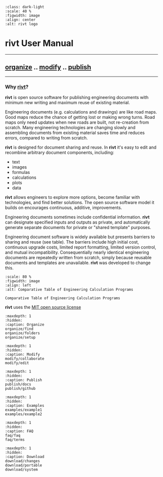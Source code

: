 
```{figure} _static/img/riv-dark9e.png
:class: dark-light
:scale: 40 %
:figwidth: image
:align: center
:alt: rivt logo
```


# rivt User Manual

<hr>

## [organize](organize.md) .. [modify](modify.md) .. [publish](publish.md) 

<hr>

### Why [**rivt**](terms.md#rivt)?

**rivt** is open source software for publishing engineering documents with
minimum new writing and maximum reuse of existing material. 

Engineering documents (e.g. calculations and drawings) are like road maps. Good
maps reduce the chance of getting lost or making wrong turns. Road maps only
need updates when new roads are built, not re-creation from scratch. Many
engineering technologies are changing slowly and assembling documents from
existing material saves time and reduces errors, compared to writing from
scratch.

**rivt** is designed for document sharing and reuse. In **rivt** it's easy to
edit and recombine arbitrary document components, including:

- text
- images
- formulas
- calculations
- plots
- data 

**rivt** allows engineers to explore more options, become familiar with
technologies, and find better solutions. The open source software model it
builds on encourages continuous, additive, improvements.

Engineering documents sometimes include confidential information. **rivt** can
designate specified inputs and outputs as private, and automatically generate
separate documents for private or "shared template" purposes.

Engineering document software is widely available but presents barriers to
sharing and reuse (see table). The barriers include high initial cost,
continuous upgrade costs, limited report formatting, limited version control,
and mutual incompatibility. Consequentially nearly identical engineering
documents are repeatedly written from scratch, simply because reusable
documents and templates are unavailable. **rivt** was developed to change this.

```{figure} _static/img/table1.png
:scale: 80 %
:figwidth: image
:align: left
:alt: Comparative Table of Engineering Calculation Programs

Comparative Table of Engineering Calculation Programs
```

**rivt** uses the [MIT open source license](https://opensource.org/license/mit/)

```{toctree}
:maxdepth: 1
:hidden:
:caption: Organize
organize/find
organize/folders
organize/setup
````

```{toctree}
:maxdepth: 1
:hidden:
:caption: Modify
modify/collaborate
modify/edit
```

```{toctree}
:maxdepth: 1
:hidden:
:caption: Publish
publish/docs
publish/github
```

```{toctree}
:maxdepth: 1
:hidden:
:caption: Examples
examples/example1
examples/example2
```

```{toctree}
:maxdepth: 1
:hidden:
:caption: FAQ
faq/faq
faq/terms
```

```{toctree}
:maxdepth: 1
:hidden:
:caption: Download
download/changes
download/portable
download/system
```


